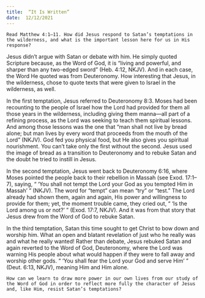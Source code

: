 ```yaml
---
title:  “It Is Written”
date:  12/12/2021
---
```


`Read Matthew 4:1–11. How did Jesus respond to Satan’s temptations in the wilderness, and what is the important lesson here for us in His response?`

Jesus didn’t argue with Satan or debate with him. He simply quoted Scripture because, as the Word of God, it is “living and powerful, and sharper than any two-edged sword” (Heb. 4:12, NKJV). And in each case, the Word He quoted was from Deuteronomy. How interesting that Jesus, in the wilderness, chose to quote texts that were given to Israel in the wilderness, as well.

In the first temptation, Jesus referred to Deuteronomy 8:3. Moses had been recounting to the people of Israel how the Lord had provided for them all those years in the wilderness, including giving them manna—all part of a refining process, as the Lord was seeking to teach them spiri­tual lessons. And among those lessons was the one that “man shall not live by bread alone; but man lives by every word that proceeds from the mouth of the Lord” (NKJV). God fed you physical food, but He also gives you spiritual nourishment. You can’t take only the first without the second. Jesus used the image of bread as a transition to Deuteronomy and to rebuke Satan and the doubt he tried to instill in Jesus.

In the second temptation, Jesus went back to Deuteronomy 6:16, where Moses pointed the people back to their rebellion in Massah (see Exod. 17:1–7), saying, “ ‘You shall not tempt the Lord your God as you tempted Him in Massah’ ” (NKJV). The word for “tempt” can mean “try” or “test.” The Lord already had shown them, again and again, His power and willingness to provide for them; yet, the moment trouble came, they cried out, “ ‘Is the Lord among us or not?’ ” (Exod. 17:7, NKJV). And it was from that story that Jesus drew from the Word of God to rebuke Satan.

In the third temptation, Satan this time sought to get Christ to bow down and worship him. What an open and blatant revelation of just who he really was and what he really wanted! Rather than debate, Jesus rebuked Satan and again reverted to the Word of God, Deuteronomy, where the Lord was warning His people about what would happen if they were to fall away and worship other gods. “ ‘You shall fear the Lord your God and serve Him’ ” (Deut. 6:13, NKJV), meaning Him and Him alone.

`How can we learn to draw more power in our own lives from our study of the Word of God in order to reflect more fully the character of Jesus and, like Him, resist Satan’s temptations?`